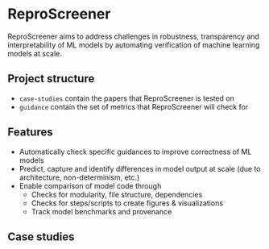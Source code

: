 # ReproScreener

ReproScreener aims to address challenges in robustness, transparency and interpretability of ML models by automating verification of machine learning models at scale.

## Project structure

- `case-studies` contain the papers that ReproScreener is tested on
- `guidance` contain the set of metrics that ReproScreener will check for 

## Features

- Automatically check specific guidances to improve correctness of ML models
- Predict, capture and identify differences in model output at scale (due to architecture, non-determinism, etc.)
- Enable comparison of model code through
    - Checks for modularity, file structure, dependencies
    - Checks for steps/scripts to create figures & visualizations
    - Track model benchmarks and provenance

## Case studies

